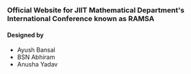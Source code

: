 ### Official Website for JIIT Mathematical Department's International Conference known as RAMSA

#### Designed by

- Ayush Bansal
- BSN Abhiram
- Anusha Yadav
